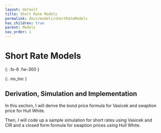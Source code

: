 ```yaml
---
layout: default
title: Short Rate Models
permalink: docs/models/shortRateModels
has_children: true
parent: Models
nav_order: 1
---
```


# Short Rate Models

{: .fs-6 .fw-300 }

{: .no_toc }

## Derivation, Simulation and Implementation



In this section, I will derive the bond price formula for Vasicek and swaption price for Hull White. 

Then, I will code up a sample simulation for short rates using Vasicek and CIR and a closed form formula for swaption prices using Hull White. 
